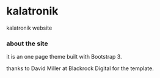 # kalatronik
kalatronik website

### about the site
it is an one page theme built with Bootstrap 3.

thanks to David Miller at Blackrock Digital for the template.
